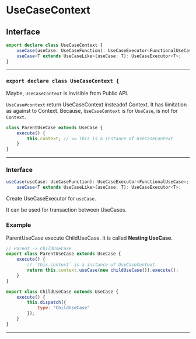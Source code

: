 # UseCaseContext
<!-- THIS DOCUMENT IS AUTOMATICALLY GENERATED FROM src/*.ts -->
<!-- Please edit src/*.ts and `npm run build:docs:api` -->


## Interface

```typescript
export declare class UseCaseContext {
    useCase(useCase: UseCaseFunction): UseCaseExecutor<FunctionalUseCase>;
    useCase<T extends UseCaseLike>(useCase: T): UseCaseExecutor<T>;
}
```

----

### `export declare class UseCaseContext {`


Maybe, `UseCaseContext` is invisible from Public API.

`UseCase#context` return UseCaseContext insteadof Context.
It has limitation as against to Context.
Because, `UseCaseContext` is for `UseCase`, is not for `Context`.

```js
class ParentUseCase extends UseCase {
    execute() {
        this.context; // <= This is a instance of UseCaseContext
    }
}
```

----

### Interface 
```typescript
useCase(useCase: UseCaseFunction): UseCaseExecutor<FunctionalUseCase>;
    useCase<T extends UseCaseLike>(useCase: T): UseCaseExecutor<T>;
```


Create UseCaseExecutor for `useCase`.

It can be used for transaction between UseCases.

### Example

ParentUseCase execute ChildUseCase.
It is called **Nesting UseCase**.

```js
// Parent -> ChildUseCase
export class ParentUseCase extends UseCase {
    execute() {
        // `this.context` is a instance of UseCaseContext.
        return this.context.useCase(new childUseCase()).execute();
    }
}

export class ChildUseCase extends UseCase {
    execute() {
        this.dispatch({
            type: "ChildUseCase"
        });
    }
}
```

----

